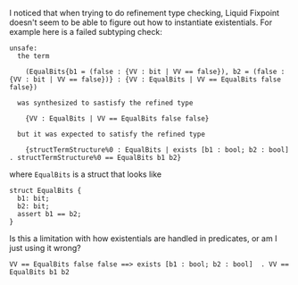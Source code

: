 I noticed that when trying to do refinement type checking, Liquid Fixpoint doesn't seem to be able to figure out how to instantiate existentials. For example here is a failed subtyping check:

```
unsafe:
  the term

    (EqualBits{b1 = (false : {VV : bit | VV == false}), b2 = (false : {VV : bit | VV == false})} : {VV : EqualBits | VV == EqualBits false false})
  
  was synthesized to sastisfy the refined type

    {VV : EqualBits | VV == EqualBits false false}
  
  but it was expected to satisfy the refined type

    {structTermStructure%0 : EqualBits | exists [b1 : bool; b2 : bool]   . structTermStructure%0 == EqualBits b1 b2}
```

where `EqualBits` is a struct that looks like

```
struct EqualBits {
  b1: bit;
  b2: bit;
  assert b1 == b2;
}
```

Is this a limitation with how existentials are handled in predicates, or am I just using it wrong?


```
VV == EqualBits false false ==> exists [b1 : bool; b2 : bool]  . VV == EqualBits b1 b2
```